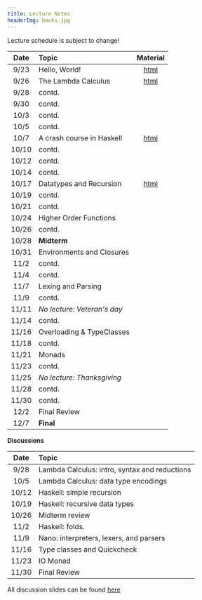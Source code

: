```yaml
---
title: Lecture Notes
headerImg: books.jpg
---
```


Lecture schedule is subject to change!

| Date       | Topic                           | Material                  |
|:----------:|:--------------------------------|:-------------------------:|
| 9/23       | Hello, World!                   | [html][lec0]              |            
| 9/26       | The Lambda Calculus             | [html][lec1]              |
| 9/28       | contd.                          |                           |
| 9/30       | contd.                          |                           |
| 10/3       | contd.                          |                           |
| 10/5       | contd.                          |                           |
| 10/7       | A crash course in Haskell       | [html][lec2]              |
| 10/10      | contd.                          |                           |
| 10/12      | contd.                          |                           |
| 10/14      | contd.                          |                           |
| 10/17      | Datatypes and Recursion         | [html][lec3]              |
| 10/19      | contd.                          |                           |
| 10/21      | contd.                          |                           |
| 10/24      | Higher Order Functions          |                           |
| 10/26      | contd.                          |                           |
| 10/28      | **Midterm**                     |                           |
| 10/31      | Environments and Closures       |                           |
| 11/2       | contd.                          |                           |
| 11/4       | contd.                          |                           |
| 11/7       | Lexing and Parsing              |                           |
| 11/9       | contd.                          |                           |
| 11/11      | *No lecture: Veteran's day*     |                           |
| 11/14      | contd.                          |                           |
| 11/16      | Overloading & TypeClasses       |                           |
| 11/18      | contd.                          |                           |
| 11/21      | Monads                          |                           |
| 11/23      | contd.                          |                           |
| 11/25      | *No lecture: Thanksgiving*      |                           |
| 11/28      | contd.                          |                           |
| 11/30      | contd.                          |                           |
| 12/2       | Final Review                    |                           |
| 12/7       | **Final**                       |                           |


**Discussions**

| Date       | Topic                                           |
|:----------:|:------------------------------------------------|
| 9/28       | Lambda Calculus: intro, syntax and reductions   | 
| 10/5       | Lambda Calculus: data type encodings            | 
| 10/12      | Haskell: simple recursion                       | 
| 10/19      | Haskell: recursive data types                   | 
| 10/26      | Midterm review                                  | 
| 11/2       | Haskell: folds.                                 | 
| 11/9       | Nano: interpreters, lexers, and parsers         | 
| 11/16      | Type classes and Quickcheck                     | 
| 11/23      | IO Monad                                        | 
| 11/30      | Final Review                                    | 

All discussion slides can be found
[here](https://drive.google.com/drive/u/1/folders/12Xx1IUShYQz1R89sBdU5GJXIw04YaAR7)

[lec0]: lectures/00-hello.html
[lec1]: lectures/01-lambda.html
[lec2]: lectures/02-haskell.html
[lec3]: lectures/03-datatypes.html
[lec4]: lectures/04-hof.html
[lec5]: lectures/05-closure.html
[lec6]: lectures/06-parsing.html
[lec7]: lectures/07-classes.html
[lec8]: lectures/08-monads.html

[parsing]: https://github.com/cse130-sp18/arith
